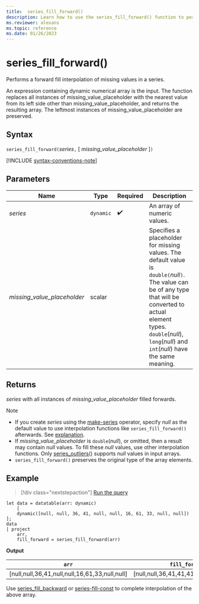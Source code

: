 ```yaml
---
title:  series_fill_forward()
description: Learn how to use the series_fill_forward() function to perform a forward fill interpolation of missing values in a series.
ms.reviewer: alexans
ms.topic: reference
ms.date: 01/26/2023
---
```

# series_fill_forward()

Performs a forward fill interpolation of missing values in a series.

An expression containing dynamic numerical array is the input. The function replaces all instances of missing_value_placeholder with the nearest value from its left side other than missing_value_placeholder, and returns the resulting array. The leftmost instances of missing_value_placeholder are preserved.

## Syntax

`series_fill_forward(`*series*`,` [ *missing_value_placeholder* ]`)`

[!INCLUDE [syntax-conventions-note](../../includes/syntax-conventions-note.md)]

## Parameters

| Name | Type | Required | Description |
|--|--|--|--|
| *series* | `dynamic` |  :heavy_check_mark: | An array of numeric values.|
| *missing_value_placeholder* | scalar | | Specifies a placeholder for missing values. The default value is `double(`*null*`)`. The value can be of any type that will be converted to actual element types. `double`(*null*), `long`(*null*) and `int`(*null*) have the same meaning.|

## Returns

*series* with all instances of *missing_value_placeholder* filled forwards.

> [!NOTE]
>
> * If you create *series* using the [make-series](make-series-operator.md) operator, specify *null* as the default value to use interpolation functions like `series_fill_forward()` afterwards. See [explanation](make-series-operator.md#list-of-series-interpolation-functions).
> * If *missing_value_placeholder* is `double`(*null*), or omitted, then a result may contain *null* values. To fill these *null* values, use other interpolation functions. Only [series_outliers()](series-outliers-function.md) supports *null* values in input arrays.
> * `series_fill_forward()` preserves the original type of the array elements.

## Example

> [!div class="nextstepaction"]
> <a href="https://dataexplorer.azure.com/clusters/kvc9rf7q4d68qcw5sk2d6f.northeurope/databases/MyDatabase?query=H4sIAAAAAAAAA8tJLVFISSxJVLAFUyWJSTmpGolFRVYKKZV5ibmZyZq8XApAEA2hoIIa0XmlOTk6ChDS2ExHwcQQxoOQhkAxM6CYsTGyeKwm0AxerlhrXi6wpbxcNQoFRflZqcklEPOBNusoQJhpmTk58Wn5ReWJRSlA1xWnFmWmFscji4LcqQkA68oew8EAAAA=" target="_blank">Run the query</a>


```kusto
let data = datatable(arr: dynamic)
    [
    dynamic([null, null, 36, 41, null, null, 16, 61, 33, null, null])   
];
data 
| project
    arr, 
    fill_forward = series_fill_forward(arr)  
```

**Output**

|`arr`|`fill_forward`|
|---|---|
|[null,null,36,41,null,null,16,61,33,null,null]|[null,null,36,41,41,41,16,61,33,33,33]|

Use [series_fill_backward](series-fill-backward-function.md) or [series-fill-const](series-fill-const-function.md) to complete interpolation of the above array.
